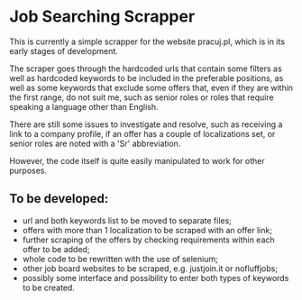 # Job Searching Scrapper

This is currently a simple scrapper for the website pracuj.pl, which is in its early stages of development.

The scraper goes through the hardcoded urls that contain some filters as well as hardcoded keywords to be included in the preferable positions, as well as some keywords that exclude some offers that, even if they are within the first range, do not suit me, such as senior roles or roles that require speaking a language other than English. 

There are still some issues to investigate and resolve, such as receiving a link to a company profile, if an offer has a couple of localizations set, or senior roles are noted with a 'Sr' abbreviation. 

However, the code itself is quite easily manipulated to work for other purposes. 

## To be developed:

- url and both keywords list to be moved to separate files;
- offers with more than 1 localization to be scraped with an offer link;
- further scraping of the offers by checking requirements within each offer to be added;
- whole code to be rewritten with the use of selenium;
- other job board websites to be scraped, e.g. justjoin.it or nofluffjobs;
- possibly some interface and possibility to enter both types of keywords to be created.